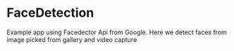 # FaceDetection
Example app using Facedector Api from Google. Here we detect faces from image picked from gallery and video capture
